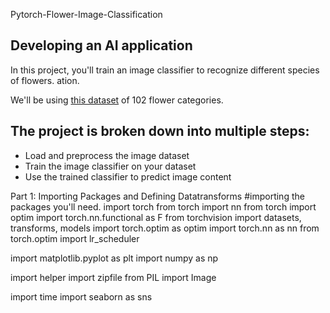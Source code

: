 Pytorch-Flower-Image-Classification

## Developing an AI application

In this project, you'll train an image classifier to recognize different species of flowers. ation. 

We'll be using [this dataset](http://www.robots.ox.ac.uk/~vgg/data/flowers/102/index.html) of 102 flower categories. 

## The project is broken down into multiple steps:

* Load and preprocess the image dataset
* Train the image classifier on your dataset
* Use the trained classifier to predict image content

Part 1: Importing Packages and Defining Datatransforms
#importing the packages you'll need.
import torch
from torch import nn
from torch import optim
import torch.nn.functional as F
from torchvision import datasets, transforms, models
import torch.optim as optim
import torch.nn as nn
from torch.optim import lr_scheduler


import matplotlib.pyplot as plt
import numpy as np

import helper
import zipfile
from PIL import Image

import time
import seaborn as sns

